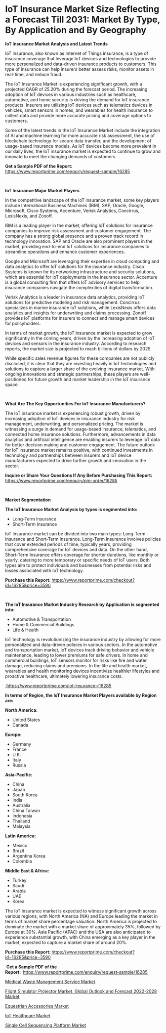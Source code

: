 <p><h1>IoT Insurance Market Size Reflecting a Forecast Till 2031: Market By Type, By Application and By Geography</h1></p><p><strong>IoT Insurance Market Analysis and Latest Trends</strong></p>
<p><p>IoT Insurance, also known as Internet of Things insurance, is a type of insurance coverage that leverage IoT devices and technologies to provide more personalized and data-driven insurance products to customers. This type of insurance can help insurers better assess risks, monitor assets in real-time, and reduce fraud.</p><p>The IoT Insurance Market is experiencing significant growth, with a projected CAGR of 25.20% during the forecast period. The increasing adoption of IoT devices in various industries such as healthcare, automotive, and home security is driving the demand for IoT insurance products. Insurers are utilizing IoT devices such as telematics devices in vehicles, smart sensors in homes, and wearables for health insurance to collect data and provide more accurate pricing and coverage options to customers.</p><p>Some of the latest trends in the IoT Insurance Market include the integration of AI and machine learning for more accurate risk assessment, the use of blockchain technology for secure data transfer, and the development of usage-based insurance models. As IoT devices become more prevalent in our daily lives, the IoT insurance market is expected to continue to grow and innovate to meet the changing demands of customers.</p></p>
<p><strong>Get a Sample PDF of the Report:&nbsp;</strong> <a href="https://www.reportprime.com/enquiry/request-sample/16285">https://www.reportprime.com/enquiry/request-sample/16285</a></p>
<p>&nbsp;</p>
<p><strong>IoT Insurance Major Market Players</strong></p>
<p><p>In the competitive landscape of the IoT insurance market, some key players include International Business Machines (IBM), SAP, Oracle, Google, Microsoft, Cisco Systems, Accenture, Verisk Analytics, Concirrus, LexisNexis, and Zonoff. </p><p>IBM is a leading player in the market, offering IoT solutions for insurance companies to improve risk assessment and customer engagement. The company has a strong global presence and a proven track record in technology innovation. SAP and Oracle are also prominent players in the market, providing end-to-end IoT solutions for insurance companies to streamline operations and enhance customer experiences.</p><p>Google and Microsoft are leveraging their expertise in cloud computing and data analytics to offer IoT solutions for the insurance industry. Cisco Systems is known for its networking infrastructure and security solutions, which are essential for IoT deployments in the insurance sector. Accenture is a global consulting firm that offers IoT advisory services to help insurance companies navigate the complexities of digital transformation.</p><p>Verisk Analytics is a leader in insurance data analytics, providing IoT solutions for predictive modeling and risk management. Concirrus specializes in marine insurance IoT solutions, while LexisNexis offers data analytics and insights for underwriting and claims processing. Zonoff provides IoT platforms for insurers to connect and manage smart devices for policyholders.</p><p>In terms of market growth, the IoT insurance market is expected to grow significantly in the coming years, driven by the increasing adoption of IoT devices and sensors in the insurance industry. According to research reports, the market size is projected to reach billions of dollars by 2025.</p><p>While specific sales revenue figures for these companies are not publicly disclosed, it is clear that they are investing heavily in IoT technologies and solutions to capture a larger share of the evolving insurance market. With ongoing innovations and strategic partnerships, these players are well-positioned for future growth and market leadership in the IoT insurance space.</p></p>
<p>&nbsp;</p>
<p><strong>What Are The Key Opportunities For IoT Insurance Manufacturers?</strong></p>
<p><p>The IoT insurance market is experiencing robust growth, driven by increasing adoption of IoT devices in insurance industry for risk management, underwriting, and personalized pricing. The market is witnessing a surge in demand for usage-based insurance, telematics, and connected home insurance solutions. Furthermore, advancements in data analytics and artificial intelligence are enabling insurers to leverage IoT data for better decision making and customer engagement. The future outlook for IoT insurance market remains positive, with continued investments in technology and partnerships between insurers and IoT device manufacturers expected to drive further growth and innovation in the sector.</p></p>
<p><strong>Inquire or Share Your Questions If Any Before Purchasing This Report:</strong> <a href="https://www.reportprime.com/enquiry/pre-order/16285">https://www.reportprime.com/enquiry/pre-order/16285</a></p>
<p>&nbsp;</p>
<p><strong>Market Segmentation</strong></p>
<p><strong>The IoT Insurance Market Analysis by types is segmented into:</strong></p>
<p><ul><li>Long-Term Insurance</li><li>Short-Term Insurance</li></ul></p>
<p><p>IoT Insurance market can be divided into two main types: Long-Term Insurance and Short-Term Insurance. Long-Term Insurance involves policies that cover extended periods of time, typically years, providing comprehensive coverage for IoT devices and data. On the other hand, Short-Term Insurance offers coverage for shorter durations, like monthly or yearly, catering to more temporary or specific needs of IoT users. Both types aim to protect individuals and businesses from potential risks and losses associated with IoT technology.</p></p>
<p><strong>Purchase this Report:&nbsp;</strong><a href="https://www.reportprime.com/checkout?id=16285&price=3590">https://www.reportprime.com/checkout?id=16285&price=3590</a></p>
<p>&nbsp;</p>
<p><strong>The IoT Insurance Market Industry Research by Application is segmented into:</strong></p>
<p><ul><li>Automotive & Transportation</li><li>Home & Commercial Buildings</li><li>Life & Health</li></ul></p>
<p><p>IoT technology is revolutionizing the insurance industry by allowing for more personalized and data-driven policies in various sectors. In the automotive and transportation market, IoT devices track driving behavior and vehicle maintenance, leading to lower premiums for safe drivers. In home and commercial buildings, IoT sensors monitor for risks like fire and water damage, reducing claims and premiums. In the life and health market, wearables and health monitoring devices incentivize healthier lifestyles and proactive healthcare, ultimately lowering insurance costs.</p></p>
<p><a href="https://www.reportprime.com/iot-insurance-r16285">&nbsp;https://www.reportprime.com/iot-insurance-r16285</a></p>
<p><strong>In terms of Region, the IoT Insurance Market Players available by Region are:</strong></p>
<p>
    <p> <strong> North America: </strong>
        <ul>
            <li>United States</li>
            <li>Canada</li>
        </ul>
        </p> 
    <p> <strong> Europe: </strong>
        <ul>
            <li>Germany</li>
            <li>France</li>
            <li>U.K.</li>
            <li>Italy</li>
            <li>Russia</li>
        </ul>
        </p> 
    <p> <strong> Asia-Pacific: </strong>
        <ul>
            <li>China</li>
            <li>Japan</li>
            <li>South Korea</li>
            <li>India</li>
            <li>Australia</li>
            <li>China Taiwan</li>
            <li>Indonesia</li>
            <li>Thailand</li>
            <li>Malaysia</li>
        </ul>
        </p> 
    <p> <strong> Latin America: </strong>
        <ul>
            <li>Mexico</li>
            <li>Brazil</li>
            <li>Argentina Korea</li>
            <li>Colombia</li>
        </ul>
        </p> 
    <p> <strong> Middle East & Africa: </strong>
        <ul>
            <li>Turkey</li>
            <li>Saudi</li>
            <li>Arabia</li>
            <li>UAE</li>
            <li>Korea</li>
        </ul>
    </p>
    </p>
<p><p>The IoT insurance market is expected to witness significant growth across various regions, with North America (NA) and Europe leading the market in terms of market share percentage valuation. North America is projected to dominate the market with a market share of approximately 35%, followed by Europe at 30%. Asia Pacific (APAC) and the USA are also anticipated to experience substantial growth, with China emerging as a key player in the market, expected to capture a market share of around 20%.</p></p>
<p><strong>Purchase this Report: </strong><a href="https://www.reportprime.com/checkout?id=16285&price=3590">https://www.reportprime.com/checkout?id=16285&price=3590</a></p>
<p>&nbsp;<strong>Get a Sample PDF of the Report:&nbsp;&nbsp;</strong><a href="https://www.reportprime.com/enquiry/request-sample/16285">https://www.reportprime.com/enquiry/request-sample/16285</a></p>
<p><strong></strong></p>
<p><p><a href="https://medium.com/@lrusselljames32024/medical-waste-management-service-market-indicators-market-size-regional-breakdown-market-player-fd59d0f39f4e">Medical Waste Management Service Market</a></p><p><a href="https://issuu.com/reportprime-2/docs/flight-simulator-projector-market-g_62dfdb2e0bcec1">Flight Simulator Projector Market, Global Outlook and Forecast 2022-2028 Market</a></p><p><a href="https://medium.com/@maxson5287/strategic-insights-into-global-equestrian-accessories-market-trends-2024-2031-covered-in-111-73ed2215e997">Equestrian Accessories Market</a></p><p><a href="https://github.com/qrkceaah30/Market-Research-Report-List-2/blob/main/iot-healthcare-market.md">IoT Healthcare Market</a></p><p><a href="https://medium.com/@othaleffler2008/exploring-single-cell-sequencing-platform-market-dynamics-revenue-analysis-and-growth-projections-ddeb4b4556e5">Single Cell Sequencing Platform Market</a></p></p>